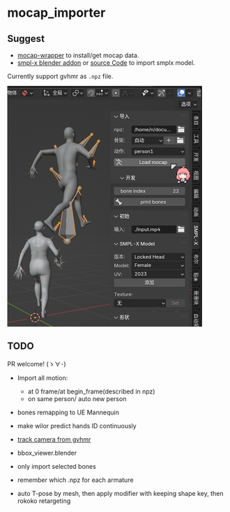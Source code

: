 # mocap_importer

## Suggest
- [mocap-wrapper](https://github.com/AClon314/mocap-wrapper) to install/get mocap data.
- [smpl-x blender addon](https://download.is.tue.mpg.de/download.php?domain=smplx&sfile=smplx_blender_addon_lh_20241129.zip) or [source Code](https://gitlab.tuebingen.mpg.de/jtesch/smplx_blender_addon) to import smplx model.

Currently support gvhmr as `.npz` file.

![screenshot](doc/addon.png)

## TODO
PR welcome! (ゝ∀･)

- Import all motion:
  - at 0 frame/at begin_frame(described in npz)
  - on same person/ auto new person

- bones remapping to UE Mannequin 
- make wilor predict hands ID continuously
- [track camera from gvhmr](https://github.com/zju3dv/GVHMR/issues/30)
- bbox_viewer.blender
- only import selected bones
- remember which .npz for each armature
- auto T-pose by mesh, then apply modifier with keeping shape key, then rokoko retargeting
